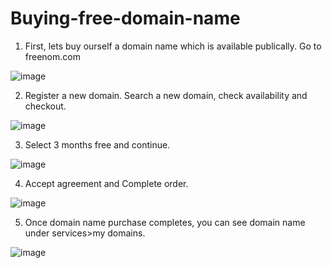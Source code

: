 # Buying-free-domain-name
1.	First, lets buy ourself a domain name which is available publically. Go to freenom.com

 ![image](https://user-images.githubusercontent.com/98162105/152942872-99de50f7-1aca-4c8e-a208-d36e996be049.png)

2.	Register a new domain. Search a new domain, check availability and checkout.

 ![image](https://user-images.githubusercontent.com/98162105/152942913-88705230-8a52-4a26-9cae-80f072c7fe3b.png)


3.	Select 3 months free and continue.

 ![image](https://user-images.githubusercontent.com/98162105/152942942-0c1ee04e-79cf-4e67-97d7-39d50e8388ff.png)


4.	Accept agreement and Complete order.

![image](https://user-images.githubusercontent.com/98162105/152942991-59117f18-71ae-4333-be2b-bac59e6cf9a9.png)

 
5.	Once domain name purchase completes, you can see domain name under services>my domains.

 ![image](https://user-images.githubusercontent.com/98162105/152943021-61912b29-fdc6-4ac0-99b8-67759bd6d25f.png)


